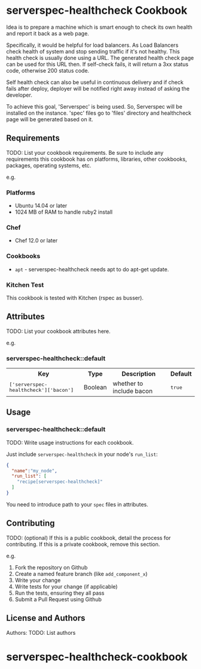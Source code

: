 # serverspec-healthcheck Cookbook

Idea is to prepare a machine which is smart enough to check its own health and report it back as a web page.

Specifically, it would be helpful for load balancers. As Load Balancers check health of system and stop sending traffic if it's not healthy. This health check is usually done using a URL. The generated health check page can be used for this URL then. If self-check fails, it will return a 3xx status code, otherwise 200 status code.

Self health check can also be useful in continuous delivery and if check fails after deploy, deployer will be notified right away instead of asking the developer.

To achieve this goal, 'Serverspec' is being used. So, Serverspec will be installed on the instance. 'spec' files go to 'files' directory and healthcheck page will be generated based on it.

## Requirements

TODO: List your cookbook requirements. Be sure to include any requirements this cookbook has on platforms, libraries, other cookbooks, packages, operating systems, etc.

e.g.
### Platforms

- Ubuntu 14.04 or later
- 1024 MB of RAM to handle ruby2 install

### Chef

- Chef 12.0 or later

### Cookbooks

- `apt` - serverspec-healthcheck needs apt to do apt-get update.

### Kitchen Test
This cookbook is tested with Kitchen (rspec as busser).

## Attributes

TODO: List your cookbook attributes here.

e.g.
### serverspec-healthcheck::default

<table>
  <tr>
    <th>Key</th>
    <th>Type</th>
    <th>Description</th>
    <th>Default</th>
  </tr>
  <tr>
    <td><tt>['serverspec-healthcheck']['bacon']</tt></td>
    <td>Boolean</td>
    <td>whether to include bacon</td>
    <td><tt>true</tt></td>
  </tr>
</table>

## Usage

### serverspec-healthcheck::default

TODO: Write usage instructions for each cookbook.

Just include `serverspec-healthcheck` in your node's `run_list`:

```json
{
  "name":"my_node",
  "run_list": [
    "recipe[serverspec-healthcheck]"
  ]
}
```
You need to introduce path to your `spec` files in attributes.

## Contributing

TODO: (optional) If this is a public cookbook, detail the process for contributing. If this is a private cookbook, remove this section.

e.g.
1. Fork the repository on Github
2. Create a named feature branch (like `add_component_x`)
3. Write your change
4. Write tests for your change (if applicable)
5. Run the tests, ensuring they all pass
6. Submit a Pull Request using Github

## License and Authors

Authors: TODO: List authors

# serverspec-healthcheck-cookbook
